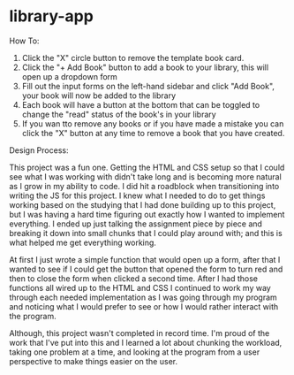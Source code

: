 # library-app

How To:
1. Click the "X" circle button to remove the template book card.
2. Click the "+ Add Book" button to add a book to your library, this will open up a dropdown form
3. Fill out the input forms on the left-hand sidebar and click "Add Book", your book will now be added to the library
4. Each book will have a button at the bottom that can be toggled to change the "read" status of the book's in your library
5. If you wan tto remove any books or if you have made a mistake you can click the "X" button at any time to remove a book that you have created.

Design Process:

This project was a fun one. Getting the HTML and CSS setup so that I could see what I was working with didn't take long and is becoming more natural as I grow in my ability to code. I did hit a roadblock when transitioning into writing the JS for this project. I knew what I needed to do to get things working based on the studying that I had done building up to this project, but I was having a hard time figuring out exactly how I wanted to implement everything. I ended up just talking the assignment piece by piece and breaking it down into small chunks that I could play around with; and this is what helped me get everything working. 

At first I just wrote a simple function that would open up a form, after that I wanted to see if I could get the button that opened the form to turn red and then to close the form when clicked a second time. After I had those functions all wired up to the HTML and CSS I continued to work my way through each needed implementation as I was going through my program and noticing what I would prefer to see or how I would rather interact with the program.

Although, this project wasn't completed in record time. I'm proud of the work that I've put into this and I learned a lot about chunking the workload, taking one problem at a time, and looking at the program from a user perspective to make things easier on the user.